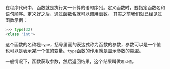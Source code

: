 在程序代码中，函数就是执行某一计算的语句序列。定义函数时，要指定函数名和语句顺序。定义好之后，通过函数名就可以调用函数。
其实之前我们就已经见过函数示例：
```python
>>> type(32) 
<class 'int'>
```
这个函数的名称是`type`，括号里面的表达式称为函数的参数，参数可以是一个值也可以是表示某一个值的变量。`type`函数的作用就是显示参数的类型。

一般情况下，函数获取参数，然后返回结果，这个结果叫做`返回值`。


